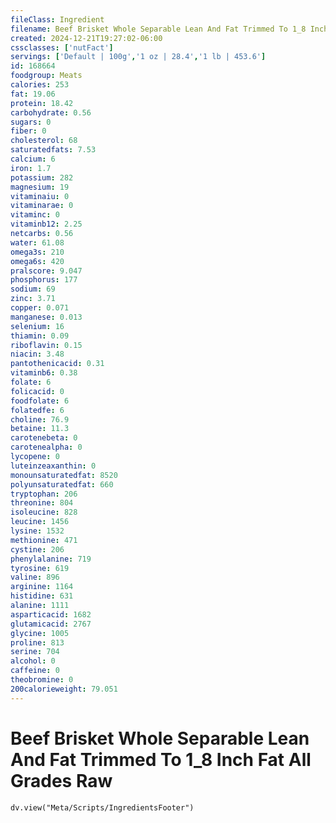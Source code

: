 ```yaml
---
fileClass: Ingredient
filename: Beef Brisket Whole Separable Lean And Fat Trimmed To 1_8 Inch Fat All Grades Raw
created: 2024-12-21T19:27:02-06:00
cssclasses: ['nutFact']
servings: ['Default | 100g','1 oz | 28.4','1 lb | 453.6']
id: 168664
foodgroup: Meats
calories: 253
fat: 19.06
protein: 18.42
carbohydrate: 0.56
sugars: 0
fiber: 0
cholesterol: 68
saturatedfats: 7.53
calcium: 6
iron: 1.7
potassium: 282
magnesium: 19
vitaminaiu: 0
vitaminarae: 0
vitaminc: 0
vitaminb12: 2.25
netcarbs: 0.56
water: 61.08
omega3s: 210
omega6s: 420
pralscore: 9.047
phosphorus: 177
sodium: 69
zinc: 3.71
copper: 0.071
manganese: 0.013
selenium: 16
thiamin: 0.09
riboflavin: 0.15
niacin: 3.48
pantothenicacid: 0.31
vitaminb6: 0.38
folate: 6
folicacid: 0
foodfolate: 6
folatedfe: 6
choline: 76.9
betaine: 11.3
carotenebeta: 0
carotenealpha: 0
lycopene: 0
luteinzeaxanthin: 0
monounsaturatedfat: 8520
polyunsaturatedfat: 660
tryptophan: 206
threonine: 804
isoleucine: 828
leucine: 1456
lysine: 1532
methionine: 471
cystine: 206
phenylalanine: 719
tyrosine: 619
valine: 896
arginine: 1164
histidine: 631
alanine: 1111
asparticacid: 1682
glutamicacid: 2767
glycine: 1005
proline: 813
serine: 704
alcohol: 0
caffeine: 0
theobromine: 0
200calorieweight: 79.051
---
```


# Beef Brisket Whole Separable Lean And Fat Trimmed To 1_8 Inch Fat All Grades Raw

```dataviewjs
dv.view("Meta/Scripts/IngredientsFooter")
```